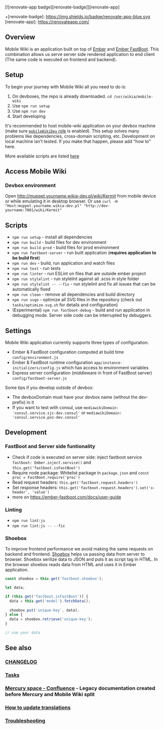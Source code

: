 [![renovate-app badge][renovate-badge]][renovate-app]

+[renovate-badge]: https://img.shields.io/badge/renovate-app-blue.svg
[renovate-app]: https://renovateapp.com/

## Overview
Mobile Wiki is an application built on top of [Ember](https://emberjs.com/) and [Ember FastBoot](https://ember-fastboot.com/). This combination allows us serve server side rendered application to end client (The same code is executed on frontend and backend).

## Setup
To begin your journey with Mobile Wiki all you need to do is:

1. On devboxes, the repo is already downloaded. `cd /usr/wikia/mobile-wiki`
1. Use `npm run setup`
1. Use `npm run dev`
1. Start developing

It's recommended to host mobile-wiki application on your devbox machine (make sure [`mobileWikiDev` role](https://github.com/Wikia/chef-repo/blob/master/roles/mobileWikiDev.json) is enabled). This setup solves many problems like dependencies, cross-domain scripting, etc.
Development on local machine isn't tested. If you make that happen, please add "how to" here.

More available scripts are listed [here](#scripts)

## Access Mobile Wiki
### Devbox environment
Open http://muppet.yourname.wikia-dev.pl/wiki/Kermit from mobile device or while emulating it in desktop browser.
Or use `curl -H "Host:muppet.yourname.wikia-dev.pl" "http://dev-yourname:7001/wiki/Kermit"`

## Scripts
* `npm run setup` - install all dependencies
* `npm run build` - build files for dev environment
* `npm run build-prod` - build files for prod environment
* `npm run fastboot-server` - run built application (**requires application to be build first**)
* `npm run dev` - build, run application and watch files
* `npm run test` - run tests
* `npm run linter` - run ESLint on files that are outside ember project
* `npm run stylelint` - run stylelint against all .scss in style folder
* `npm run stylelint -- --fix` - run stylelint and fix all issues that can be automatically fixed
* `npm run clean` - remove all dependencies and build directory
* `npm run svgo` - optimize all SVG files in the repository (check out `tasks/optimize-svg.sh` for details and configuration)
* (Experimental) `npm run fastboot-debug` - build and run application in debugging mode. Server side code can be interrupted by debuggers.

## Settings

Mobile Wiki application currently supports three types of configuration.
* Ember & FastBoot configuration computed at build time `config/environment.js`
* Ember & FastBoot runtime configuration `app/instance-initializers/config.js` which has access to environment variables
* Express server configuration (middleware in front of FastBoot server) `config/fastboot-server.js`

Some tips if you develop outside of devbox:
 * The devboxDomain must have your devbox name (without the dev- prefix) in it
 * If you want to test with consul, use `mediawikiDomain: 'consul.service.sjc-dev.consul'` or `mediawikiDomain: 'consul.service.poz-dev.consul'`
 
## Development

### FastBoot and Server side funtionality
* Check if code is executed on server side: inject fastboot service `fastboot: Ember.inject.service()` and `this.get('fastboot.isFastBoot')`
* Require node package: Whitelist package in `package.json` and `const proc = FastBoot.require('proc')`
* Read request headers: `this.get('fastboot.request.headers')`
* Set response headers: `this.get('fastboot.request.headers').set('x-header', 'value')`
* more on https://ember-fastboot.com/docs/user-guide

### Linting

* `npm run lint:js`
* `npm run lint:js -- --fix`

### Shoebox
To improve frontend performance we avoid making the same requests on backend and frontend. [Shoebox](https://ember-fastboot.com/docs/user-guide#the-shoebox) helps us passing data from server to browser. Shoebox serilize data to JSON and puts it as script tag in HTML. In the browser shoebox reads data from HTML and uses it in Ember application.

```javascript
const shoebox = this.get('fastboot.shoebox');

let data;

if (this.get('fastboot.isFastBoot')) {
  data = this.get('model').fetchData();
  
  shoebox.put('unique-key', data);
} else {
  data = shoebox.retrieve('unique-key');
}

// use your data
```

## See also

### [CHANGELOG](https://github.com/Wikia/mobile-wiki/releases)

### [Tasks](https://github.com/Wikia/mobile-wiki/blob/dev/tasks/README.md)

### [Mercury space - Confluence](https://wikia-inc.atlassian.net/wiki/display/MER/Mercury) - Legacy documentation created before Mercury and Mobile Wiki split

### [How to update translations](https://github.com/Wikia/mobile-wiki/blob/dev/crowdin/README.md)

### [Troubleshooting](https://github.com/Wikia/mobile-wiki/blob/dev/TROUBLESHOOTING.md)
